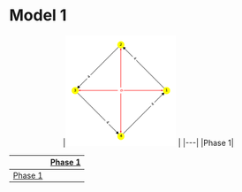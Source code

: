 # Model 1 #

<center>
|<img src="./model1_phase_0.png" width="200" height="200"> |
|---|
|Phase 1|
</center>

||[Phase 1](./model1_phase_0.png)|
|---|---|
[Phase 1](./model1_phase_0.png)||

